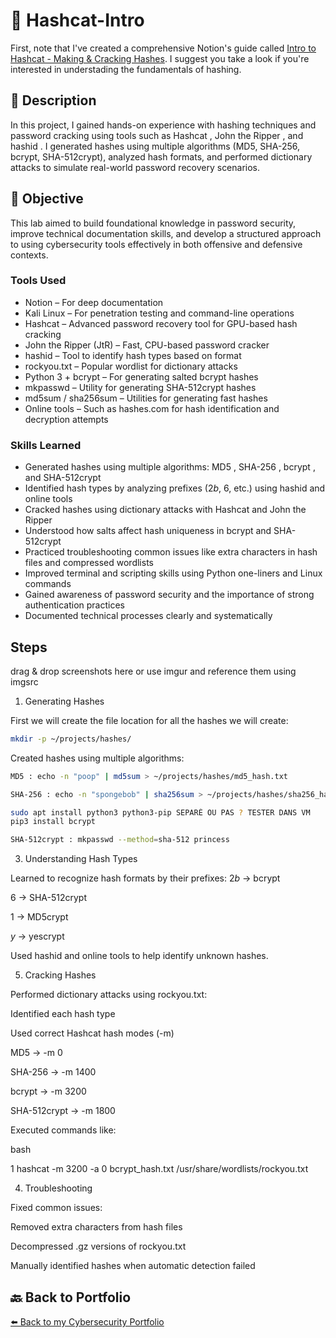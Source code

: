 # 🎯 Hashcat-Intro

First, note that I've created a comprehensive Notion's guide called [Intro to Hashcat - Making & Cracking Hashes](https://bold-top-b0e.notion.site/Intro-to-Hashcat-making-cracking-hashes-1e2d8ff66ad2808c910fd25b868c9840?pvs=4). I suggest you take a look if you're interested in understading the fundamentals of hashing.

## 📝 Description
In this project, I gained hands-on experience with hashing techniques and password cracking using tools such as Hashcat , John the Ripper , and hashid . I generated hashes using multiple algorithms (MD5, SHA-256, bcrypt, SHA-512crypt), analyzed hash formats, and performed dictionary attacks to simulate real-world password recovery scenarios.

## 🎯 Objective
This lab aimed to build foundational knowledge in password security, improve technical documentation skills, and develop a structured approach to using cybersecurity tools effectively in both offensive and defensive contexts.

### Tools Used

- Notion – For deep documentation
- Kali Linux – For penetration testing and command-line operations
- Hashcat – Advanced password recovery tool for GPU-based hash cracking
- John the Ripper (JtR) – Fast, CPU-based password cracker
- hashid – Tool to identify hash types based on format
- rockyou.txt – Popular wordlist for dictionary attacks
- Python 3 + bcrypt – For generating salted bcrypt hashes
- mkpasswd – Utility for generating SHA-512crypt hashes
- md5sum / sha256sum – Utilities for generating fast hashes
- Online tools – Such as hashes.com for hash identification and decryption attempts

### Skills Learned
- Generated hashes using multiple algorithms: MD5 , SHA-256 , bcrypt , and SHA-512crypt
- Identified hash types by analyzing prefixes ($2b$, $6$, etc.) using hashid and online tools
- Cracked hashes using dictionary attacks with Hashcat and John the Ripper
- Understood how salts affect hash uniqueness in bcrypt and SHA-512crypt
- Practiced troubleshooting common issues like extra characters in hash files and compressed wordlists
- Improved terminal and scripting skills using Python one-liners and Linux commands
- Gained awareness of password security and the importance of strong authentication practices
- Documented technical processes clearly and systematically

## Steps
drag & drop screenshots here or use imgur and reference them using imgsrc

1. Generating Hashes

First we will create the file location for all the hashes we will create:

```bash
mkdir -p ~/projects/hashes/
```

Created hashes using multiple algorithms:

```bash
MD5 : echo -n "poop" | md5sum > ~/projects/hashes/md5_hash.txt
```
```bash
SHA-256 : echo -n "spongebob" | sha256sum > ~/projects/hashes/sha256_hash.txt
```
```bash
sudo apt install python3 python3-pip SEPARÉ OU PAS ? TESTER DANS VM
pip3 install bcrypt
```
```bash
SHA-512crypt : mkpasswd --method=sha-512 princess
```


3. Understanding Hash Types

Learned to recognize hash formats by their prefixes:
$2b$ → bcrypt

$6$ → SHA-512crypt

$1$ → MD5crypt

$y$ → yescrypt

Used hashid and online tools to help identify unknown hashes.

5. Cracking Hashes

Performed dictionary attacks using rockyou.txt:

Identified each hash type

Used correct Hashcat hash modes (-m)

MD5 → -m 0

SHA-256 → -m 1400

bcrypt → -m 3200

SHA-512crypt → -m 1800

Executed commands like:

bash


1
hashcat -m 3200 -a 0 bcrypt_hash.txt /usr/share/wordlists/rockyou.txt

4. Troubleshooting

Fixed common issues:

Removed extra characters from hash files

Decompressed .gz versions of rockyou.txt

Manually identified hashes when automatic detection failed

## 🔙 Back to Portfolio
[⬅️ Back to my Cybersecurity Portfolio](https://github.com/RobinBoucherSec/RobinBoucherSec)

